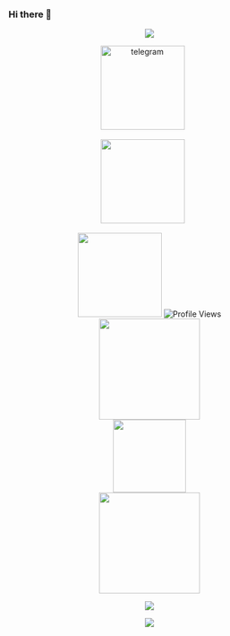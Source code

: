 ### Hi there 👋

<p align="center">
  <a href="https://github.com/php-wiz">
    <img src="https://readme-typing-svg.demolab.com/?lines=Hello,+I'm+PHPwiz+|+echo+'magic';&font=Fira%20Code&center=true&width=440&height=45&color=3F79F7&vCenter=true&pause=1000&size=22" /></a>
</p>

<p align="center">
  <a href="https://www.t.me/PHPwiz"><img width="150px" alt="telegram" title="telegram" src="https://img.shields.io/badge/telegram-PHPwiz-blue?logo=telegram"/></a>
  &#8287;&#8287;&#8287;&#8287;&#8287;
</p>

<p align="center">
  <a href="https://www.t.me/PHPwizBot"><img width="150px" src="https://img.shields.io/badge/telegram-MyBot-blue?logo=telegram"/></a>
  &#8287;&#8287;&#8287;&#8287;&#8287;
</p>

<div align="center">
  <a href="https://github.com/php-wiz"><img width="150px" src="https://img.shields.io/badge/echo-magic-blue?logo=github"/></a>
  
<img src="https://komarev.com/ghpvc/?username=theisraelis&style=for-the-badge&color=3F83F8" alt="Profile Views"/>
</div>

<div align="center">
<a href="https://github.com/php-wiz"><img height="180em" src="https://github-readme-stats.vercel.app/api?username=php-wiz&show_icons=true&theme=tokyonight&hide_border=true&count_private=true"/></a>
</div>
<div align="center">
<a href="https://github.com/php-wiz"><img height="130em" src="https://github-readme-stats.vercel.app/api/top-langs/?username=php-wiz&size_weight=0.5&count_weight=0.5&layout=compact&theme=tokyonight&hide_border=true"/></a>
</div>

<div align="center">
<a href="https://github.com/php-wiz"><img height="180em" src="https://streak-stats.demolab.com/?user=php-wiz&theme=tokyonight&"/></a>
</div>


<p align="center">
  <a href="https://github.com/php-wiz">
    <img src="https://github-profile-trophy.vercel.app/?username=php-wiz&theme=tokyonight" /></a>
</p>

<div align="center">
<a href="https://github.com/php-wiz"><img src="https://github-readme-quotes-bay.vercel.app/quote?animation=grow_out_in&theme=tokyonight&quoteCategory=programming"/></a>
</div>
